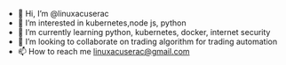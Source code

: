 - 👋 Hi, I’m @linuxacuserac
- 👀 I’m interested in kubernetes,node js, python
- 🌱 I’m currently learning python, kubernetes, docker, internet security
- 💞️ I’m looking to collaborate on trading algorithm for trading automation
- 📫 How to reach me linuxacuserac@gmail.com

<!---
linuxacuserac/linuxacuserac is a ✨ special ✨ repository because its `README.md` (this file) appears on your GitHub profile.
You can click the Preview link to take a look at your changes.
--->
